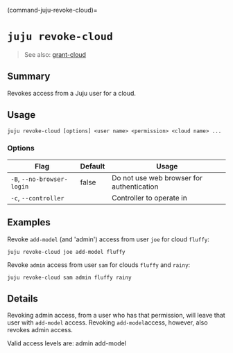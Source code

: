 (command-juju-revoke-cloud)=
# `juju revoke-cloud`
> See also: [grant-cloud](#grant-cloud)

## Summary
Revokes access from a Juju user for a cloud.

## Usage
```juju revoke-cloud [options] <user name> <permission> <cloud name> ...```

### Options
| Flag | Default | Usage |
| --- | --- | --- |
| `-B`, `--no-browser-login` | false | Do not use web browser for authentication |
| `-c`, `--controller` |  | Controller to operate in |

## Examples

Revoke `add-model` (and 'admin') access from user `joe` for cloud `fluffy`:

    juju revoke-cloud joe add-model fluffy

Revoke `admin` access from user `sam` for clouds `fluffy` and `rainy`:

    juju revoke-cloud sam admin fluffy rainy



## Details

Revoking admin access, from a user who has that permission, will leave
that user with `add-model` access. Revoking `add-model`access, however, also revokes
admin access.

Valid access levels are:
    admin
    add-model